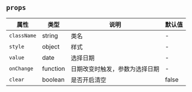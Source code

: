 ## `props`
属性|类型|说明|默认值
---|---|---|---
`className` | string | 类名 | -
`style` | object | 样式 | - 
`value` | date | 选择日期 | -
`onChange` | function | 日期改变时触发，参数为选择日期 | -
`clear` | boolean | 是否开启清空 | false
